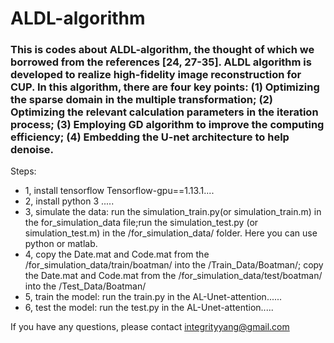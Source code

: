 # ALDL-algorithm
###  This is codes about ALDL-algorithm, the thought of which we borrowed from the references [24, 27-35]. ALDL algorithm is developed to realize high-fidelity image reconstruction for CUP. In this algorithm, there are four key points: (1) Optimizing the sparse domain in the multiple transformation; (2) Optimizing the relevant calculation parameters in the iteration process; (3) Employing GD algorithm to improve the computing efficiency; (4) Embedding the U-net architecture to help denoise. 



Steps:
* 1, install tensorflow Tensorflow-gpu==1.13.1....
* 2, install python 3 .....
* 3, simulate the data: run the simulation_train.py(or simulation_train.m) in the for_simulation_data file;run the simulation_test.py (or simulation_test.m) in the /for_simulation_data/ folder. Here you can use python or matlab.
* 4, copy the Date.mat and Code.mat from the /for_simulation_data/train/boatman/ into the /Train_Data/Boatman/; copy the Date.mat and Code.mat from the /for_simulation_data/test/boatman/ into the /Test_Data/Boatman/
* 5, train the model: run the train.py in the AL-Unet-attention......
* 6, test the model: run the test.py in the AL-Unet-attention..... 

If you have any questions, please contact integrityyang@gmail.com
